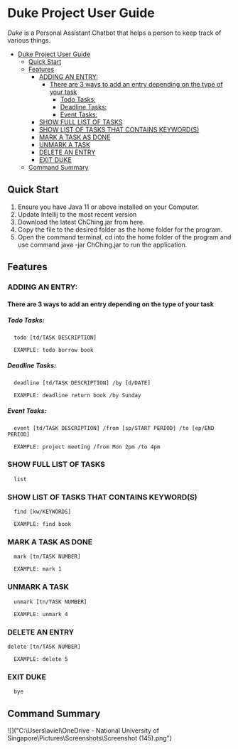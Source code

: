 # Duke Project User Guide

_Duke_ is a Personal Assistant Chatbot that helps a person to keep track of various things.

<!-- TOC -->
* [Duke Project User Guide](#duke-project-user-guide)
  * [Quick Start](#quick-start)
  * [Features](#features)
    * [ADDING AN ENTRY:](#adding-an-entry-)
      * [There are 3 ways to add an entry depending on the type of your task](#there-are-3-ways-to-add-an-entry-depending-on-the-type-of-your-task)
        * [Todo Tasks:](#todo-tasks-)
        * [Deadline Tasks:](#deadline-tasks-)
        * [Event Tasks:](#event-tasks-)
    * [SHOW FULL LIST OF TASKS](#show-full-list-of-tasks)
    * [SHOW LIST OF TASKS THAT CONTAINS KEYWORD(S)](#show-list-of-tasks-that-contains-keyword--s-)
    * [MARK A TASK AS DONE](#mark-a-task-as-done)
    * [UNMARK A TASK](#unmark-a-task)
    * [DELETE AN ENTRY](#delete-an-entry)
    * [EXIT DUKE](#exit-duke)
  * [Command Summary](#command-summary)
<!-- TOC -->

## Quick Start

1. Ensure you have Java 11 or above installed on your Computer.
2. Update Intellij to the most recent version
3. Download the latest ChChing.jar from here.
4. Copy the file to the desired folder as the home folder for the program.
5. Open the command terminal, cd into the home folder of the program and use command java -jar ChChing.jar to run the application.

## Features

### ADDING AN ENTRY:
#### There are 3 ways to add an entry depending on the type of your task
##### Todo Tasks:
      todo [td/TASK DESCRIPTION]
      
      EXAMPLE: todo borrow book


##### Deadline Tasks:
      deadline [td/TASK DESCRIPTION] /by [d/DATE]

      EXAMPLE: deadline return book /by Sunday

##### Event Tasks:
      event [td/TASK DESCRIPTION] /from [sp/START PERIOD] /to [ep/END PERIOD]
      
      EXAMPLE: project meeting /from Mon 2pm /to 4pm

### SHOW FULL LIST OF TASKS
      list

### SHOW LIST OF TASKS THAT CONTAINS KEYWORD(S)
      find [kw/KEYWORDS]

      EXAMPLE: find book

### MARK A TASK AS DONE
      mark [tn/TASK NUMBER]
      
      EXAMPLE: mark 1

### UNMARK A TASK
      unmark [tn/TASK NUMBER]
      
      EXAMPLE: unmark 4

### DELETE AN ENTRY
    delete [tn/TASK NUMBER]
      
      EXAMPLE: delete 5

### EXIT DUKE
      bye

## Command Summary
![]("C:\Users\aviel\OneDrive - National University of Singapore\Pictures\Screenshots\Screenshot (145).png")










